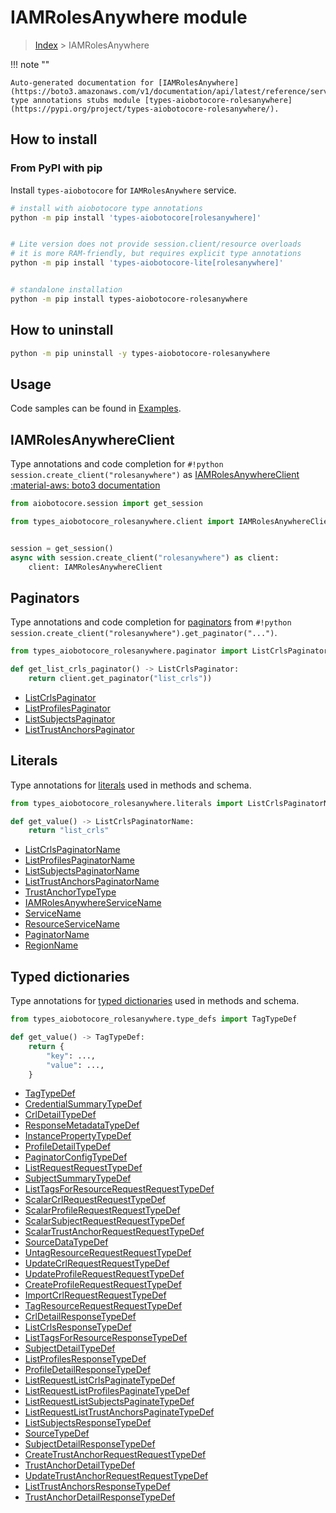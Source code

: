 # IAMRolesAnywhere module

> [Index](../README.md) > IAMRolesAnywhere


!!! note ""

    Auto-generated documentation for [IAMRolesAnywhere](https://boto3.amazonaws.com/v1/documentation/api/latest/reference/services/rolesanywhere.html#IAMRolesAnywhere)
    type annotations stubs module [types-aiobotocore-rolesanywhere](https://pypi.org/project/types-aiobotocore-rolesanywhere/).

## How to install



### From PyPI with pip

Install `types-aiobotocore` for `IAMRolesAnywhere` service.

```bash
# install with aiobotocore type annotations
python -m pip install 'types-aiobotocore[rolesanywhere]'


# Lite version does not provide session.client/resource overloads
# it is more RAM-friendly, but requires explicit type annotations
python -m pip install 'types-aiobotocore-lite[rolesanywhere]'


# standalone installation
python -m pip install types-aiobotocore-rolesanywhere
```



## How to uninstall

```bash
python -m pip uninstall -y types-aiobotocore-rolesanywhere
```

## Usage

Code samples can be found in [Examples](./usage.md).

## IAMRolesAnywhereClient

Type annotations and code completion for  `#!python session.create_client("rolesanywhere")` as [IAMRolesAnywhereClient](./client.md)
[:material-aws: boto3 documentation](https://boto3.amazonaws.com/v1/documentation/api/latest/reference/services/rolesanywhere.html#IAMRolesAnywhere.Client)

```python title="Usage example"
from aiobotocore.session import get_session

from types_aiobotocore_rolesanywhere.client import IAMRolesAnywhereClient


session = get_session()
async with session.create_client("rolesanywhere") as client:
    client: IAMRolesAnywhereClient
```


## Paginators

Type annotations and code completion for
[paginators](./paginators.md)
from `#!python session.create_client("rolesanywhere").get_paginator("...")`.

```python title="Usage example"
from types_aiobotocore_rolesanywhere.paginator import ListCrlsPaginator

def get_list_crls_paginator() -> ListCrlsPaginator:
    return client.get_paginator("list_crls"))
```

- [ListCrlsPaginator](./paginators.md#listcrlspaginator)
- [ListProfilesPaginator](./paginators.md#listprofilespaginator)
- [ListSubjectsPaginator](./paginators.md#listsubjectspaginator)
- [ListTrustAnchorsPaginator](./paginators.md#listtrustanchorspaginator)








## Literals

Type annotations for [literals](./literals.md) used in methods and schema.

```python title="Usage example"
from types_aiobotocore_rolesanywhere.literals import ListCrlsPaginatorName

def get_value() -> ListCrlsPaginatorName:
    return "list_crls"
```

- [ListCrlsPaginatorName](./literals.md#listcrlspaginatorname)
- [ListProfilesPaginatorName](./literals.md#listprofilespaginatorname)
- [ListSubjectsPaginatorName](./literals.md#listsubjectspaginatorname)
- [ListTrustAnchorsPaginatorName](./literals.md#listtrustanchorspaginatorname)
- [TrustAnchorTypeType](./literals.md#trustanchortypetype)
- [IAMRolesAnywhereServiceName](./literals.md#iamrolesanywhereservicename)
- [ServiceName](./literals.md#servicename)
- [ResourceServiceName](./literals.md#resourceservicename)
- [PaginatorName](./literals.md#paginatorname)
- [RegionName](./literals.md#regionname)




## Typed dictionaries

Type annotations for [typed dictionaries](./type_defs.md) used in methods and schema.

```python title="Usage example"
from types_aiobotocore_rolesanywhere.type_defs import TagTypeDef

def get_value() -> TagTypeDef:
    return {
        "key": ...,
        "value": ...,
    }
```

- [TagTypeDef](./type_defs.md#tagtypedef)
- [CredentialSummaryTypeDef](./type_defs.md#credentialsummarytypedef)
- [CrlDetailTypeDef](./type_defs.md#crldetailtypedef)
- [ResponseMetadataTypeDef](./type_defs.md#responsemetadatatypedef)
- [InstancePropertyTypeDef](./type_defs.md#instancepropertytypedef)
- [ProfileDetailTypeDef](./type_defs.md#profiledetailtypedef)
- [PaginatorConfigTypeDef](./type_defs.md#paginatorconfigtypedef)
- [ListRequestRequestTypeDef](./type_defs.md#listrequestrequesttypedef)
- [SubjectSummaryTypeDef](./type_defs.md#subjectsummarytypedef)
- [ListTagsForResourceRequestRequestTypeDef](./type_defs.md#listtagsforresourcerequestrequesttypedef)
- [ScalarCrlRequestRequestTypeDef](./type_defs.md#scalarcrlrequestrequesttypedef)
- [ScalarProfileRequestRequestTypeDef](./type_defs.md#scalarprofilerequestrequesttypedef)
- [ScalarSubjectRequestRequestTypeDef](./type_defs.md#scalarsubjectrequestrequesttypedef)
- [ScalarTrustAnchorRequestRequestTypeDef](./type_defs.md#scalartrustanchorrequestrequesttypedef)
- [SourceDataTypeDef](./type_defs.md#sourcedatatypedef)
- [UntagResourceRequestRequestTypeDef](./type_defs.md#untagresourcerequestrequesttypedef)
- [UpdateCrlRequestRequestTypeDef](./type_defs.md#updatecrlrequestrequesttypedef)
- [UpdateProfileRequestRequestTypeDef](./type_defs.md#updateprofilerequestrequesttypedef)
- [CreateProfileRequestRequestTypeDef](./type_defs.md#createprofilerequestrequesttypedef)
- [ImportCrlRequestRequestTypeDef](./type_defs.md#importcrlrequestrequesttypedef)
- [TagResourceRequestRequestTypeDef](./type_defs.md#tagresourcerequestrequesttypedef)
- [CrlDetailResponseTypeDef](./type_defs.md#crldetailresponsetypedef)
- [ListCrlsResponseTypeDef](./type_defs.md#listcrlsresponsetypedef)
- [ListTagsForResourceResponseTypeDef](./type_defs.md#listtagsforresourceresponsetypedef)
- [SubjectDetailTypeDef](./type_defs.md#subjectdetailtypedef)
- [ListProfilesResponseTypeDef](./type_defs.md#listprofilesresponsetypedef)
- [ProfileDetailResponseTypeDef](./type_defs.md#profiledetailresponsetypedef)
- [ListRequestListCrlsPaginateTypeDef](./type_defs.md#listrequestlistcrlspaginatetypedef)
- [ListRequestListProfilesPaginateTypeDef](./type_defs.md#listrequestlistprofilespaginatetypedef)
- [ListRequestListSubjectsPaginateTypeDef](./type_defs.md#listrequestlistsubjectspaginatetypedef)
- [ListRequestListTrustAnchorsPaginateTypeDef](./type_defs.md#listrequestlisttrustanchorspaginatetypedef)
- [ListSubjectsResponseTypeDef](./type_defs.md#listsubjectsresponsetypedef)
- [SourceTypeDef](./type_defs.md#sourcetypedef)
- [SubjectDetailResponseTypeDef](./type_defs.md#subjectdetailresponsetypedef)
- [CreateTrustAnchorRequestRequestTypeDef](./type_defs.md#createtrustanchorrequestrequesttypedef)
- [TrustAnchorDetailTypeDef](./type_defs.md#trustanchordetailtypedef)
- [UpdateTrustAnchorRequestRequestTypeDef](./type_defs.md#updatetrustanchorrequestrequesttypedef)
- [ListTrustAnchorsResponseTypeDef](./type_defs.md#listtrustanchorsresponsetypedef)
- [TrustAnchorDetailResponseTypeDef](./type_defs.md#trustanchordetailresponsetypedef)

